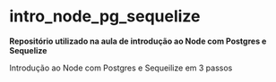 # intro_node_pg_sequelize
**Repositório utilizado na aula de introdução ao Node com Postgres e Sequelize**

Introdução ao Node com Postgres e Sequeilize em 3 passos


